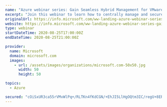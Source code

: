 ```yaml
---
name: "Azure webinar series: Gain Seamless Hybrid Management for VMware with Azure VMware Solution"
excerpt: "Join this webinar to learn how to centrally manage and secure your VMware workloads in the cloud."
originalUrl: https://info.microsoft.com/ww-landing-azure-webinar-series-gain-seamless-hybrid-management-for-vmware-with-azure-vmware-solution.html
website: https://info.microsoft.com/ww-landing-azure-webinar-series-gain-seamless-hybrid-management-for-vmware-with-azure-vmware-solution.html
type: webinar
startDateTime: 2020-08-25T17:00:00Z
endDateTime: 2020-08-25T21:00:00Z

provider:
  name: Microsoft
  domain: microsoft.com
  images:
    - url: /assets/images/organizations/microsoft.com-50x50.jpg
      width: 50
      height: 50

topics:
  - Azure

secured: "cOiSxUR3ca55rVMvWlPq+/RLTKn4fKdCGN/+EhJI5LlHgOQtm3IC/regU+8ERvSFdSCljA292XOs8owrWT0A9lRlXJipIaSghNgJlavt4oFyz8YmU9/jorAzgqDGkfZVPEfXR3d+ZQJfsX9Y/IEZfVwhiE2qLj1404pqrn0Wj8jSepLtQuR5m1oMHOGi4kEdjOQftkBzfKHrbMDicJ939qsM7ma3hyPfiWFpBC0l31VAuBHl5udvCm0dnHj5jpkWR+SaR9eciA0NS+5E2PVDynKQe55CZTegJALyWWA5rg3Vw+hRh0SbnX3eCm+jcKhqsdFWys6+5ZT6YAasMNmWuQ==;88mbjeZzyM2mD7ZnBMrNeQ=="
---
```


